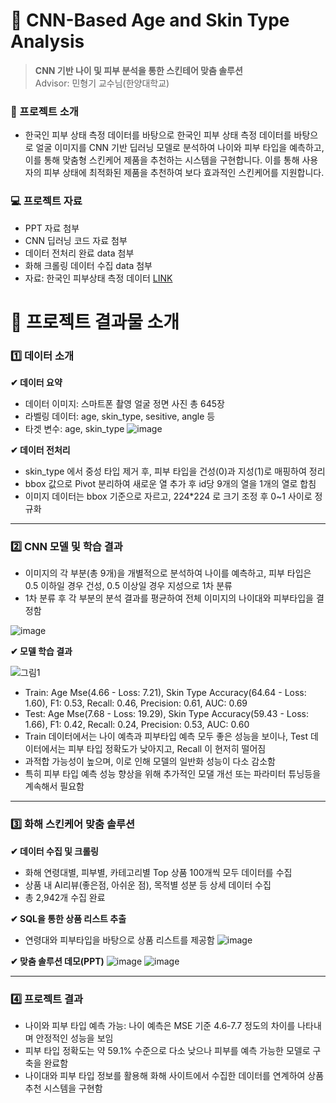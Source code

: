 # 👩 CNN-Based Age and Skin Type Analysis
> **CNN 기반 나이 및 피부 분석을 통한 스킨테어 맞춤 솔루션** \
> Advisor: 민형기 교수님(한양대학교)

### 📌 프로젝트 소개
- 한국인 피부 상태 측정 데이터를 바탕으로 한국인 피부 상태 측정 데이터를 바탕으로 얼굴 이미지를 CNN 기반 딥러닝 모델로 분석하여 나이와 피부 타입을 예측하고, 이를 통해 맞춤형 스킨케어 제품을 추천하는 시스템을 구현합니다.
이를 통해 사용자의 피부 상태에 최적화된 제품을 추천하여 보다 효과적인 스킨케어를 지원합니다.

### 💻 프로젝트 자료  
- PPT 자료 첨부
- CNN 딥러닝 코드 자료 첨부
- 데이터 전처리 완료 data 첨부
- 화해 크롤링 데이터 수집 data 첨부
- 자료: 한국인 피부상태 측정 데이터 [LINK](https://www.aihub.or.kr/aihubdata/data/view.do?currMenu=115&topMenu=100&aihubDataSe=data&dataSetSn=71645) 

# 📑 프로젝트 결과물 소개

### **1️⃣ 데이터 소개** 

**✔ 데이터 요약**
- 데이터 이미지: 스마트폰 촬영 얼굴 정면 사진 총 645장
- 라벨링 데이터: age, skin_type, sesitive, angle 등
- 타겟 변수: age, skin_type
![image](https://github.com/user-attachments/assets/8ba6812e-794a-419c-b049-3586ec0d7464)

**✔ 데이터 전처리**
- skin_type 에서 중성 타입 제거 후, 피부 타입을 건성(0)과 지성(1)로 매핑하여 정리
- bbox 값으로 Pivot 분리하여 새로운 열 추가 후 id당 9개의 열을 1개의 열로 합침
- 이미지 데이터는 bbox 기준으로 자르고, 224*224 로 크기 조정 후 0~1 사이로 정규화

___

### **2️⃣ CNN 모델 및 학습 결과**
- 이미지의 각 부분(총 9개)을 개별적으로 분석하여 나이를 예측하고, 피부 타입은 0.5 이하일 경우 건성, 0.5 이상일 경우 지성으로 1차 분류
- 1차 분류 후 각 부분의 분석 결과를 평균하여 전체 이미지의 나이대와 피부타입을 결정함

![image](https://github.com/user-attachments/assets/6f9d0d3d-d1b9-493b-b843-a84a417c6ab1)

**✔ 모델 학습 결과**

![그림1](https://github.com/user-attachments/assets/a11d8559-6e50-4147-9a0b-d93c1d43c031)

- Train: Age Mse(4.66 - Loss: 7.21), Skin Type Accuracy(64.64 - Loss: 1.60), F1: 0.53, Recall: 0.46, Precision: 0.61, AUC: 0.69
- Test: Age Mse(7.68 - Loss: 19.29), Skin Type Accuracy(59.43 - Loss: 1.66), F1: 0.42, Recall: 0.24, Precision: 0.53, AUC: 0.60
- Train 데이터에서는 나이 예측과 피부타입 예측 모두 좋은 성능을 보이나, Test 데이터에서는 피부 타입 정확도가 낮아지고, Recall 이 현저히 떨어짐
- 과적합 가능성이 높으며, 이로 인해 모델의 일반화 성능이 다소 감소함
- 특히 피부 타입 예측 성능 향상을 위해 추가적인 모댈 개선 또는 파라미터 튜닝등을 계속해서 필요함

___

### **3️⃣ 화해 스킨케어 맞춤 솔루션**

**✔ 데이터 수집 및 크롤링**
- 화해 연령대별, 피부별, 카테고리별 Top 상품 100개씩 모두 데이터를 수집
- 상품 내 AI리뷰(좋은점, 아쉬운 점), 목적별 성분 등 상세 데이터 수집
- 총 2,942개 수집 완료

**✔ SQL을 통한 상품 리스트 추출**
- 연령대와 피부타입을 바탕으로 상품 리스트를 제공함
![image](https://github.com/user-attachments/assets/28a7cd9f-3de0-400e-ac75-d2a87b4bc830)

**✔ 맞춤 솔루션 데모(PPT)**
![image](https://github.com/user-attachments/assets/ee30ec54-08c1-4240-8cc0-f2771e4cbb66)
![image](https://github.com/user-attachments/assets/0704147f-ffb4-4ed8-9e51-7597757d86d0)

___

### **4️⃣ 프로젝트 결과**
 - 나이와 피부 타입 예측 가능: 나이 예측은 MSE 기준 4.6-7.7 정도의 차이를 나타내며 안정적인 성능을 보임
 - 피부 타입 정확도는 약 59.1% 수준으로 다소 낮으나 피부를 예측 가능한 모델로 구축을 완료함
 - 나이대와 피부 타입 정보를 활용해 화해 사이트에서 수집한 데이터를 연계하여 상품 추천 시스템을 구현함

  
